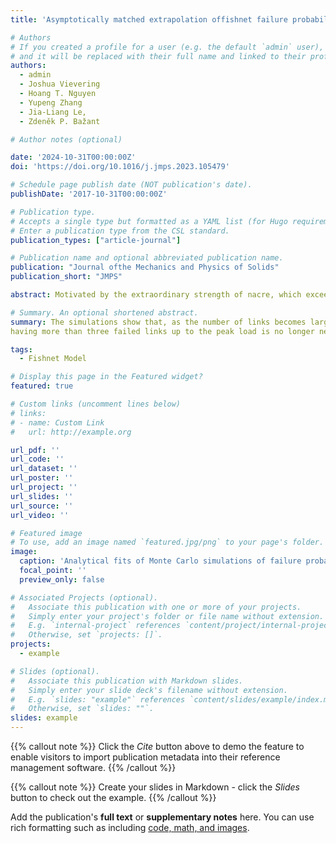 ```yaml
---
title: 'Asymptotically matched extrapolation offishnet failure probability to continuum scale'

# Authors
# If you created a profile for a user (e.g. the default `admin` user), write the username (folder name) here
# and it will be replaced with their full name and linked to their profile.
authors:
  - admin
  - Joshua Vievering
  - Hoang T. Nguyen
  - Yupeng Zhang
  - Jia-Liang Le,
  - Zdeněk P. Bažant

# Author notes (optional)

date: '2024-10-31T00:00:00Z'
doi: 'https://doi.org/10.1016/j.jmps.2023.105479'

# Schedule page publish date (NOT publication's date).
publishDate: '2017-10-31T00:00:00Z'

# Publication type.
# Accepts a single type but formatted as a YAML list (for Hugo requirements).
# Enter a publication type from the CSL standard.
publication_types: ["article-journal"]

# Publication name and optional abbreviated publication name.
publication: "Journal ofthe Mechanics and Physics of Solids"
publication_short: "JMPS"

abstract: Motivated by the extraordinary strength of nacre, which exceeds the strength of its fragile constituents by an order of magnitude, the fishnet statistics became in 2017 the only analytically solvable probabilistic model of structural strength other than the weakest-link and fiber- bundle models. These two models lead, respectively, to the Weibull and Gaussian (or normal) distributions at the large-size limit, which are hardly distinguishable in the central range of failure probability. But they differ enormously at the failure probability level of 10−6, considered as the maximum tolerable for engineering structures. Under the assumption that no more than three fishnet links fail prior to the peak load, the preceding studies led to exact solutions intermediate between Weibull and Gaussian distributions. Here massive Monte Carlo simulations are used to show that these exact solutions do not apply for fishnets with more than about 500 links.

# Summary. An optional shortened abstract.
summary: The simulations show that, as the number of links becomes larger, the likelihood of
having more than three failed links up to the peak load is no longer negligible and becomes large for fishnets with many thousands of links. A differential equation is derived for the probability distribution of not-too-large fishnets, characterized by the size effect, the mean and the coefficient of variation.

tags:
  - Fishnet Model

# Display this page in the Featured widget?
featured: true

# Custom links (uncomment lines below)
# links:
# - name: Custom Link
#   url: http://example.org

url_pdf: ''
url_code: ''
url_dataset: ''
url_poster: ''
url_project: ''
url_slides: ''
url_source: ''
url_video: ''

# Featured image
# To use, add an image named `featured.jpg/png` to your page's folder.
image:
  caption: 'Analytical fits of Monte Carlo simulations of failure probabilities of square fishnets of different sizes.'
  focal_point: ''
  preview_only: false

# Associated Projects (optional).
#   Associate this publication with one or more of your projects.
#   Simply enter your project's folder or file name without extension.
#   E.g. `internal-project` references `content/project/internal-project/index.md`.
#   Otherwise, set `projects: []`.
projects:
  - example

# Slides (optional).
#   Associate this publication with Markdown slides.
#   Simply enter your slide deck's filename without extension.
#   E.g. `slides: "example"` references `content/slides/example/index.md`.
#   Otherwise, set `slides: ""`.
slides: example
---
```


{{% callout note %}}
Click the _Cite_ button above to demo the feature to enable visitors to import publication metadata into their reference management software.
{{% /callout %}}

{{% callout note %}}
Create your slides in Markdown - click the _Slides_ button to check out the example.
{{% /callout %}}

Add the publication's **full text** or **supplementary notes** here. You can use rich formatting such as including [code, math, and images](https://docs.hugoblox.com/content/writing-markdown-latex/).
